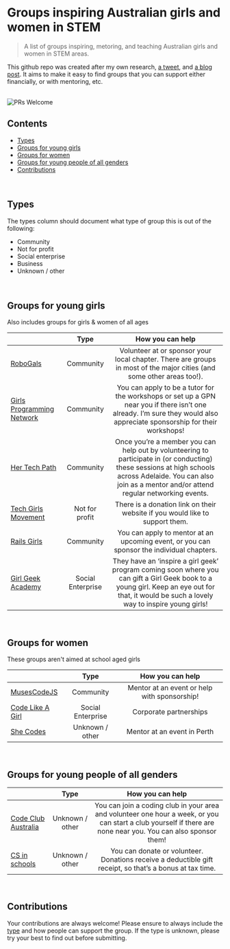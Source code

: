 # Groups inspiring Australian girls and women in STEM
> A list of groups inspiring, metoring, and teaching Australian girls and women in STEM areas. 

This github repo was created after my own research, [a tweet](https://twitter.com/TarynEwens/status/1207167827230117888?s=20), and [a blog post](https://www.taryn.codes/blog/not-for-profit-groups-inspiring-australian-girls-in-stem). It aims to make it easy to find groups that you can support either financially, or with mentoring, etc.

<br> 
<img alt="PRs Welcome" src="https://img.shields.io/badge/PRs-welcome-brightgreen.svg" />

## Contents
- [Types](#types)
- [Groups for young girls](#groups-for-young-girls)
- [Groups for women](#groups-for-women)
- [Groups for young people of all genders](#groups-for-young-people-of-all-genders)
- [Contributions](#contributions)

<br>

## Types
The types column should document what type of group this is out of the following:
- Community
- Not for profit
- Social enterprise
- Business
- Unknown / other

<br>

## Groups for young girls
Also includes groups for girls & women of all ages

|                                                                                   | Type | How you can help |
| --------------------------------------------------------------------------------- | :-----------: | :--------------------------------------------------------------------------------: |
| [RoboGals](https://my.robogals.org/chapters/)    | Community | Volunteer at or sponsor your local chapter. There are groups in most of the major cities (and some other areas too!).|
| [Girls Programming Network](http://girlsprogramming.network/) | Community | You can apply to be a tutor for the workshops or set up a GPN near you if there isn’t one already. I’m sure they would also appreciate sponsorship for their workshops! |
| [Her Tech Path](https://hertechpath.org/)     | Community | Once you’re a member you can help out by volunteering to participate in (or conducting) these sessions at high schools across Adelaide. You can also join as a mentor and/or attend regular networking events. |
| [Tech Girls Movement](https://www.techgirlsmovement.org/)   | Not for profit |  There is a donation link on their website if you would like to support them. |
| [Rails Girls](https://twitter.com/RailsGirls_AU)   | Community |  You can apply to mentor at an upcoming event, or you can sponsor the individual chapters. |
| [Girl Geek Academy](https://girlgeekacademy.com/)   | Social Enterprise |  They have an ‘inspire a girl geek’ program coming soon where you can gift a Girl Geek book to a young girl. Keep an eye out for that, it would be such a lovely way to inspire young girls!|

<br>

## Groups for women
These groups aren't aimed at school aged girls

|                                                                                   | Type | How you can help |
| --------------------------------------------------------------------------------- | :-----------: | :--------------------------------------------------------------------------------: |
| [MusesCodeJS](https://musescodejs.org/)    | Community | Mentor at an event or help with sponsorship! |
| [Code Like A Girl](https://www.codelikeagirl.com/)   | Social Enterprise |  Corporate partnerships |
| [She Codes](https://shecodes.com.au/)   | Unknown / other |  Mentor at an event in Perth |

<br>

## Groups for young people of all genders
|                                                                                   | Type | How you can help |
| --------------------------------------------------------------------------------- | :-----------: | :--------------------------------------------------------------------------------: |
| [Code Club Australia](https://codeclubau.org/)    | Unknown / other | You can join a coding club in your area and volunteer one hour a week, or you can start a club yourself if there are none near you. You can also sponsor them! |
| [CS in schools](https://csinschools.com/)    | Unknown / other | You can donate or volunteer. Donations receive a deductible gift receipt, so that’s a bonus at tax time. |

<br>

## Contributions
Your contributions are always welcome! Please ensure to always include the [type](#type) and how people can support the group. If the type is unknown, please try your best to find out before submitting.
